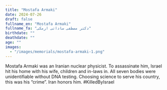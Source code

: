 ```yaml
---
title: "Mostafa Armaki"
date: 2024-07-26
draft: false
fullname_en: "Mostafa Armaki"
fullname_fa: "دکتر مصطفی ساداتی ارمکی"
birthdate: ""
deathdate: ""
age: ""
images:
  - "/images/memorials/mostafa-armaki-1.png"
---
```


Mostafa Armaki was an Iranian nuclear physicist. To assassinate him, Israel hit his home with his wife, children and in-laws in. All seven bodies were unidentifiable without DNA testing. Choosing science to serve his country, this was his “crime”. Iran honors him.
#KilledByIsrael